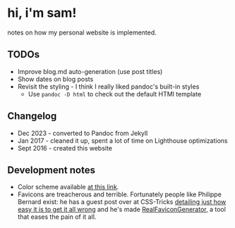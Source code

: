 # hi, i'm sam!

notes on how my personal website is implemented.

## TODOs

* Improve blog.md auto-generation (use post titles)
* Show dates on blog posts
* Revisit the styling - I think I really liked pandoc's built-in styles
  * Use `pandoc -D html` to check out the default HTMl template

## Changelog

* Dec 2023 - converted to Pandoc from Jekyll
* Jan 2017 - cleaned it up, spent a lot of time on Lighthouse optimizations
* Sept 2016 - created this website

## Development notes

* Color scheme available [at this link](https://color.adobe.com/create/color-wheel/?base=2&rule=Analogous&selected=4&mode=rgb&rgbvalues=0.9098039215686274,0.10980392156862737,0.31264715428561407,0.7761000596538679,0.4489089169755971,0.783921568627451,0.4539901477832555,0.23014778325123153,0.64,0.06378313934435885,0.0001957494578129382,0.55,0.22745098039215686,0.41568627450980394,0.8470588235294118&swatchOrder=0,1,2,3,4&name=My%20Color%20Theme).
* Favicons are treacherous and terrible. Fortunately people like Philippe Bernard exist: he has a guest post over at CSS-Tricks [detailing just how easy it is to get it all wrong](https://css-tricks.com/favicon-quiz/) and he's made [RealFaviconGenerator](http://realfavicongenerator.net/), a tool that eases the pain of it all.
